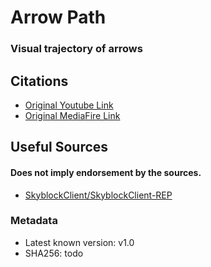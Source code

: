 # Arrow Path
### Visual trajectory of arrows

## Citations 
- [Original Youtube Link](https://www.youtube.com/watch?v=f3iP-lzobxk)
- [Original MediaFire Link](https://www.mediafire.com/file/1avdv06o76xvoaz/ArrowPath-v1.0.jar)

## Useful Sources
#### Does not imply endorsement by the sources.
- [SkyblockClient/SkyblockClient-REP](https://github.com/SkyblockClient/SkyblockClient-REPO/blob/main/files/mods.json)

### Metadata
- Latest known version: v1.0
- SHA256: todo